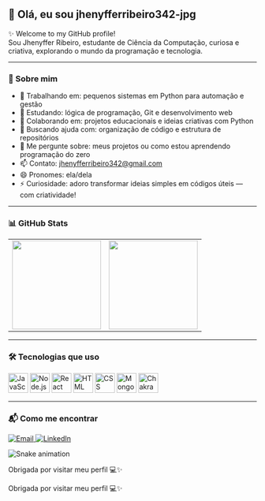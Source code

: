 ## 👋 Olá, eu sou jhenyfferribeiro342-jpg

✨ Welcome to my GitHub profile!  
Sou Jhenyffer Ribeiro, estudante de Ciência da Computação, curiosa e criativa, explorando o mundo da programação e tecnologia.

---

### 🎯 Sobre mim

- 🔭 Trabalhando em: pequenos sistemas em Python para automação e gestão  
- 🌱 Estudando: lógica de programação, Git e desenvolvimento web  
- 👯 Colaborando em: projetos educacionais e ideias criativas com Python  
- 🤝 Buscando ajuda com: organização de código e estrutura de repositórios  
- 💬 Me pergunte sobre: meus projetos ou como estou aprendendo programação do zero  
- 📫 Contato: jhenyfferribeiro342@gmail.com  
- 😄 Pronomes: ela/dela  
- ⚡ Curiosidade: adoro transformar ideias simples em códigos úteis — com criatividade!

---

### 📊 GitHub Stats

<table>
  <tr>
    <td>
      <img height="180" src="https://github-readme-stats.vercel.app/api?username=jhenyfferribeiro342-jpg&show_icons=true&locale=pt-br&hide=contribs,prs&title_color=ff69b4&icon_color=ff69b4&text_color=ff69b4&bg_color=00000000" />
    </td>
    <td>
      <img height="180" src="https://github-readme-stats.vercel.app/api/top-langs/?username=jhenyfferribeiro342-jpg&layout=compact&langs_count=6&title_color=ff69b4&text_color=ff69b4&bg_color=00000000" />
    </td>
  </tr>
</table>

---

### 🛠️ Tecnologias que uso

<p>
  <img alt="JavaScript" width="40" src="https://cdn.jsdelivr.net/gh/devicons/devicon/icons/javascript/javascript-original.svg" />
  <img alt="Node.js" width="40" src="https://cdn.jsdelivr.net/gh/devicons/devicon/icons/nodejs/nodejs-original.svg" />
  <img alt="React" width="40" src="https://cdn.jsdelivr.net/gh/devicons/devicon/icons/react/react-original.svg" />
  <img alt="HTML" width="40" src="https://cdn.jsdelivr.net/gh/devicons/devicon/icons/html5/html5-original.svg" />
  <img alt="CSS" width="40" src="https://cdn.jsdelivr.net/gh/devicons/devicon/icons/css3/css3-original.svg" />
  <img alt="MongoDB" width="40" src="https://cdn.jsdelivr.net/gh/devicons/devicon/icons/mongodb/mongodb-original.svg" />
  <img alt="Chakra UI" width="40" src="https://cdn.jsdelivr.net/gh/devicons/devicon/icons/chakraui/chakraui-original.svg" />
</p>

---

### 📬 Como me encontrar

<a href="mailto:jhenyfferribeiro342@gmail.com">
  <img src="https://img.shields.io/badge/Email-jhenyfferribeiro342%40gmail.com-ff69b4?style=for-the-badge&logo=gmail&logoColor=white" alt="Email" />
</a>
<a href="https://www.linkedin.com/in/jhenyffer-ribeiro-14b3b1341">
  <img src="https://img.shields.io/badge/LinkedIn-Jhenyffer%20Ribeiro-ff69b4?style=for-the-badge&logo=linkedin&logoColor=white" alt="LinkedIn" />
</a>


![Snake animation](https://github.com/jhenyfferibeiro342-jpg/jhenyfferibeiro342-jpg/blob/output/github-contribution-grid-snake.svg)


Obrigada por visitar meu perfil 💻✨


Obrigada por visitar meu perfil 💻✨



